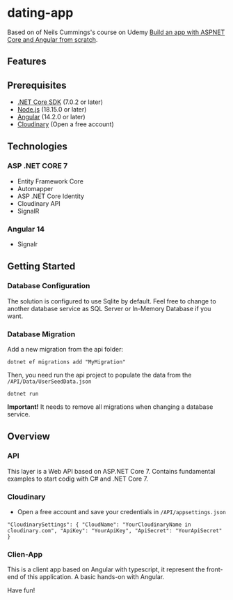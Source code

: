 # dating-app
Based on of Neils Cummings's course on Udemy [Build an app with ASPNET Core and Angular from scratch](https://www.udemy.com/course/build-an-app-with-aspnet-core-and-angular-from-scratch/).

## Features

## Prerequisites
* [.NET Core SDK](https://dotnet.microsoft.com/download) (7.0.2 or later)
* [Node.js](https://nodejs.org/en/download/current/) (18.15.0 or later)
* [Angular](https://angular.io/guide/setup-local) (14.2.0 or later)
* [Cloudinary](https://cloudinary.com/) (Open a free account)

## Technologies

### ASP .NET CORE 7
* Entity Framework Core
* Automapper
* ASP .NET Core Identity
* Cloudinary API
* SignalR

### Angular 14
* Signalr

## Getting Started

### Database Configuration

The solution is configured to use Sqlite by default. Feel free to change to another database service as SQL Server or In-Memory Database if you want.

### Database Migration

Add a new migration from the api folder:

 `dotnet ef migrations add "MyMigration"`

 Then, you need run the api project to populate the data from the `/API/Data/UserSeedData.json`
 
 `dotnet run`

 **Important!** It needs to remove all migrations when changing a database service.

## Overview

### API

This layer is a Web API based on ASP.NET Core 7. Contains fundamental examples to start codig with C# and .NET Core 7.

### Cloudinary
* Open a free account and save your credentials in `/API/appsettings.json`

`"CloudinarySettings": {
    "CloudName": "YourCloudinaryName in cloudinary.com",
    "ApiKey": "YourApiKey",
    "ApiSecret": "YourApiSecret"
  }`

### Clien-App

This is a client app based on Angular with typescript, it represent the front-end of this application. A basic hands-on with Angular.

Have fun!
